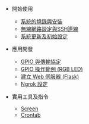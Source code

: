 <!-- docs/_sidebar.md -->
- 開始使用
  - [系統的燒錄與安裝](installation.md)
  - [無線網路設定與SSH連線](network_connection.md)
  - [系統更新及初始設定](initialization.md)

- 應用開發
  - [GPIO 與傳輸協定](gpio_sensor.md)
  - [GPIO 操作範例 (RGB LED)](gpio_rgb.md)
  - [建立 Web 伺服器 (Flask)](web_server_rgb.md)
  - [Ngrok 設定](ngrok_setup.md)

- 實用工具及指令
  - [Screen](screen.md)
  - [Crontab](crontab.md)